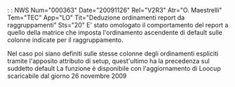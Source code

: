  :  : NWS Num="000363" Date="20091126" Rel="V2R3" Atr="O. Maestrelli" Tem="TEC" App="LO" Tit="Deduzione ordinamenti report da raggruppamenti" Sts="20"
E' stato omologato il comportamento del report a quello della matrice che imposta l'ordinamento ascendente di default sulle colonne indicate per il raggruppamento.

Nel caso poi siano definiti sulle stesse colonne degli ordinamenti espliciti tramite l'apposito attributo di setup, quest'ultimo ha la precedenza sul suddetto default 
La funzione è disponibile con l'aggiornamento di Loocup scaricabile dal giorno 26 novembre 2009 